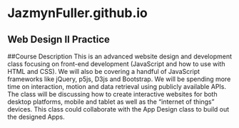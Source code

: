 # JazmynFuller.github.io
## Web Design II Practice

##Course Description
This is an advanced website design and development class focusing on front-end development (JavaScript and how to use with HTML and CSS). We will also be covering a handful of JavaScript frameworks like jQuery, p5js, D3js and Bootstrap. We will be spending more time on interaction, motion and data retrieval using publicly available APIs. The class will be discussing how to create interactive websites for both desktop platforms, mobile and tablet as well as the “internet of things” devices. This class could collaborate with the App Design class to build out the designed Apps.